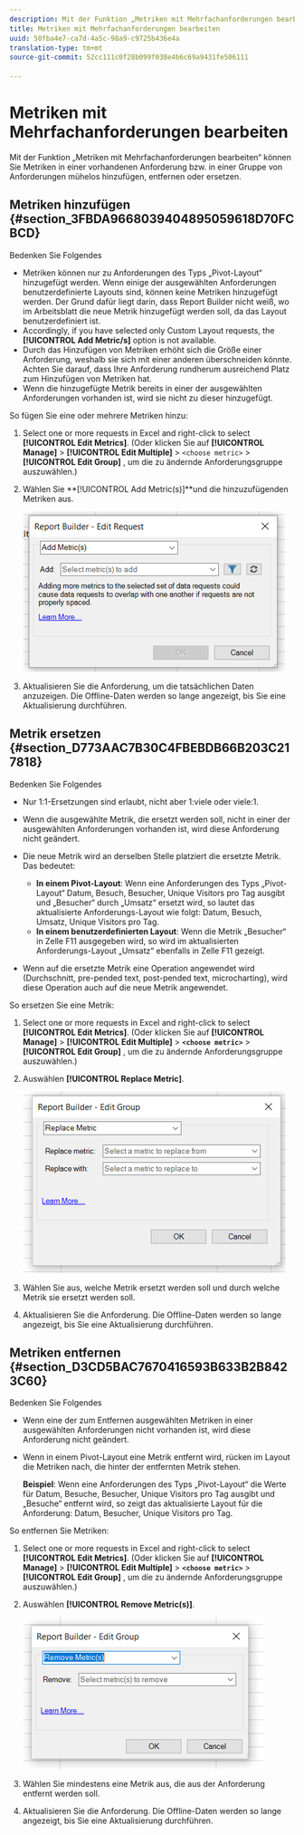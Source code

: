 ```yaml
---
description: Mit der Funktion „Metriken mit Mehrfachanforderungen bearbeiten“ können Sie Metriken in einer vorhandenen Anforderung bzw. in einer Gruppe von Anforderungen mühelos hinzufügen, entfernen oder ersetzen.
title: Metriken mit Mehrfachanforderungen bearbeiten
uuid: 50fba4e7-ca7d-4a5c-98a9-c9725b436e4a
translation-type: tm+mt
source-git-commit: 52cc111c0f28b099f038e4b6c69a9431fe506111

---
```



# Metriken mit Mehrfachanforderungen bearbeiten

Mit der Funktion „Metriken mit Mehrfachanforderungen bearbeiten“ können Sie Metriken in einer vorhandenen Anforderung bzw. in einer Gruppe von Anforderungen mühelos hinzufügen, entfernen oder ersetzen.

## Metriken hinzufügen {#section_3FBDA9668039404895059618D70FCBCD}

Bedenken Sie Folgendes

* Metriken können nur zu Anforderungen des Typs „Pivot-Layout“ hinzugefügt werden. Wenn einige der ausgewählten Anforderungen benutzerdefinierte Layouts sind, können keine Metriken hinzugefügt werden. Der Grund dafür liegt darin, dass Report Builder nicht weiß, wo im Arbeitsblatt die neue Metrik hinzugefügt werden soll, da das Layout benutzerdefiniert ist.
* Accordingly, if you have selected only Custom Layout requests, the **[!UICONTROL Add Metric/s]** option is not available.
* Durch das Hinzufügen von Metriken erhöht sich die Größe einer Anforderung, weshalb sie sich mit einer anderen überschneiden könnte. Achten Sie darauf, dass Ihre Anforderung rundherum ausreichend Platz zum Hinzufügen von Metriken hat.
* Wenn die hinzugefügte Metrik bereits in einer der ausgewählten Anforderungen vorhanden ist, wird sie nicht zu dieser hinzugefügt.

So fügen Sie eine oder mehrere Metriken hinzu:

1. Select one or more requests in Excel and right-click to select **[!UICONTROL Edit Metrics]**. (Oder klicken Sie auf **[!UICONTROL Manage]** > **[!UICONTROL Edit Multiple]** > `<choose metric>` > **[!UICONTROL Edit Group]** , um die zu ändernde Anforderungsgruppe auszuwählen.)
1. Wählen Sie **[!UICONTROL Add Metric(s)]**und die hinzuzufügenden Metriken aus.

   ![](assets/add_metric.png)

1. Aktualisieren Sie die Anforderung, um die tatsächlichen Daten anzuzeigen. Die Offline-Daten werden so lange angezeigt, bis Sie eine Aktualisierung durchführen.

## Metrik ersetzen {#section_D773AAC7B30C4FBEBDB66B203C217818}

Bedenken Sie Folgendes

* Nur 1:1-Ersetzungen sind erlaubt, nicht aber 1:viele oder viele:1.
* Wenn die ausgewählte Metrik, die ersetzt werden soll, nicht in einer der ausgewählten Anforderungen vorhanden ist, wird diese Anforderung nicht geändert.
* Die neue Metrik wird an derselben Stelle platziert die ersetzte Metrik. Das bedeutet:

   * **In einem Pivot-Layout**: Wenn eine Anforderungen des Typs „Pivot-Layout“ Datum, Besuch, Besucher, Unique Visitors pro Tag ausgibt und „Besucher“ durch „Umsatz“ ersetzt wird, so lautet das aktualisierte Anforderungs-Layout wie folgt: Datum, Besuch, Umsatz, Unique Visitors pro Tag.
   * **In einem benutzerdefinierten Layout**: Wenn die Metrik „Besucher“ in Zelle F11 ausgegeben wird, so wird im aktualisierten Anforderungs-Layout „Umsatz“ ebenfalls in Zelle F11 gezeigt.

* Wenn auf die ersetzte Metrik eine Operation angewendet wird (Durchschnitt, pre-pended text, post-pended text, microcharting), wird diese Operation auch auf die neue Metrik angewendet.

So ersetzen Sie eine Metrik:

1. Select one or more requests in Excel and right-click to select **[!UICONTROL Edit Metrics]**. (Oder klicken Sie auf **[!UICONTROL Manage]** > **[!UICONTROL Edit Multiple]** > **`<choose metric>`** > **[!UICONTROL Edit Group]** , um die zu ändernde Anforderungsgruppe auszuwählen.)

1. Auswählen **[!UICONTROL Replace Metric]**.

   ![](assets/replace_metric.png)

1. Wählen Sie aus, welche Metrik ersetzt werden soll und durch welche Metrik sie ersetzt werden soll.
1. Aktualisieren Sie die Anforderung. Die Offline-Daten werden so lange angezeigt, bis Sie eine Aktualisierung durchführen.

## Metriken entfernen {#section_D3CD5BAC7670416593B633B2B8423C60}

Bedenken Sie Folgendes

* Wenn eine der zum Entfernen ausgewählten Metriken in einer ausgewählten Anforderungen nicht vorhanden ist, wird diese Anforderung nicht geändert.
* Wenn in einem Pivot-Layout eine Metrik entfernt wird, rücken im Layout die Metriken nach, die hinter der entfernten Metrik stehen.

   **Beispiel**: Wenn eine Anforderungen des Typs „Pivot-Layout“ die Werte für Datum, Besuche, Besucher, Unique Visitors pro Tag ausgibt und „Besuche“ entfernt wird, so zeigt das aktualisierte Layout für die Anforderung: Datum, Besucher, Unique Visitors pro Tag.

So entfernen Sie Metriken:

1. Select one or more requests in Excel and right-click to select **[!UICONTROL Edit Metrics]**. (Oder klicken Sie auf **[!UICONTROL Manage]** > **[!UICONTROL Edit Multiple]** > **`<choose metric>`** > **[!UICONTROL Edit Group]** , um die zu ändernde Anforderungsgruppe auszuwählen.)

1. Auswählen **[!UICONTROL Remove Metric(s)]**.

   ![](assets/remove_metric.png)

1. Wählen Sie mindestens eine Metrik aus, die aus der Anforderung entfernt werden soll.
1. Aktualisieren Sie die Anforderung. Die Offline-Daten werden so lange angezeigt, bis Sie eine Aktualisierung durchführen.

